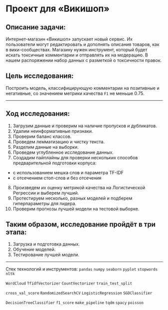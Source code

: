 # Проект для «Викишоп»

## Описание задачи:

Интернет-магазин «Викишоп» запускает новый сервис. Их пользователи могут редактировать и дополнять описания товаров, как в вики-сообществах. Магазину нужен инструмент, который будет искать токсичные комментарии и отправлять их на модерацию. В нашем распоряжении набор данных с разметкой о токсичности правок.

## Цель исследования:  

Построить модель, классифицирующую комментарии на позитивные и негативные, со значением метрики качества `F1` не меньше 0.75. 
___
## Ход исследования:
1. Загрузим данные и проверим на наличие пропусков и дубликатов.
2. Удалим неинформативные признаки.
3. Проверим баланс классов.
4. Проведем лемматизацию и чистку текста.
5. Разделим данные на выборки.
6. Проведем углубленное исследование данных.
7. Создадим пайплайны для проверки нескольких способов предварительной подготовки корпуса:
* с использованием мешка слов и параметра TF-IDF
* с отсечением стоп-слов и без отсечения
8. Произведем их оценку метрикой качества на Логистической Регрессии и выберем лучший. 
9. Протестируем несколько, разных моделей и подберем гиперпараметры для лидера.
10. Проверим прогнозы лучшей модели на тестовой выборке.

## Таким образом, исследование пройдёт в три этапа:

1. Загрузка и подготовка данных.
2. Обучение моделей. 
3. Тестирование лучшей модели.
 ____
 Стек технологий и инструментов:
 `pandas` `numpy` `seaborn` `pyplot` `stopwords` `nltk` 
 
 `WordCloud` `TfidfVectorizer` `CountVectorizer` `train_test_split`
 
 `cross_val_score` `RandomizedSearchCV` `LogisticRegression` `SGDClassifier`
 
 `DecisionTreeClassifier` `f1_score` `make_pipeline` `tqdm` `spacy` `poisson`
